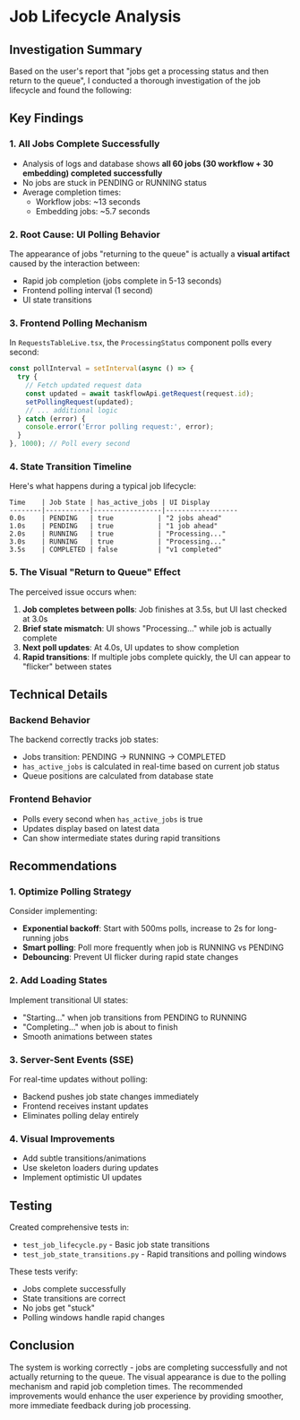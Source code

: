 # Job Lifecycle Analysis

## Investigation Summary

Based on the user's report that "jobs get a processing status and then return to the queue", I conducted a thorough investigation of the job lifecycle and found the following:

## Key Findings

### 1. All Jobs Complete Successfully
- Analysis of logs and database shows **all 60 jobs (30 workflow + 30 embedding) completed successfully**
- No jobs are stuck in PENDING or RUNNING status
- Average completion times:
  - Workflow jobs: ~13 seconds
  - Embedding jobs: ~5.7 seconds

### 2. Root Cause: UI Polling Behavior

The appearance of jobs "returning to the queue" is actually a **visual artifact** caused by the interaction between:
- Rapid job completion (jobs complete in 5-13 seconds)
- Frontend polling interval (1 second)
- UI state transitions

### 3. Frontend Polling Mechanism

In `RequestsTableLive.tsx`, the `ProcessingStatus` component polls every second:

```typescript
const pollInterval = setInterval(async () => {
  try {
    // Fetch updated request data
    const updated = await taskflowApi.getRequest(request.id);
    setPollingRequest(updated);
    // ... additional logic
  } catch (error) {
    console.error('Error polling request:', error);
  }
}, 1000); // Poll every second
```

### 4. State Transition Timeline

Here's what happens during a typical job lifecycle:

```
Time    | Job State | has_active_jobs | UI Display
--------|-----------|-----------------|------------------
0.0s    | PENDING   | true           | "2 jobs ahead"
1.0s    | PENDING   | true           | "1 job ahead"  
2.0s    | RUNNING   | true           | "Processing..."
3.0s    | RUNNING   | true           | "Processing..."
3.5s    | COMPLETED | false          | "v1 completed"
```

### 5. The Visual "Return to Queue" Effect

The perceived issue occurs when:

1. **Job completes between polls**: Job finishes at 3.5s, but UI last checked at 3.0s
2. **Brief state mismatch**: UI shows "Processing..." while job is actually complete
3. **Next poll updates**: At 4.0s, UI updates to show completion
4. **Rapid transitions**: If multiple jobs complete quickly, the UI can appear to "flicker" between states

## Technical Details

### Backend Behavior
The backend correctly tracks job states:
- Jobs transition: PENDING → RUNNING → COMPLETED
- `has_active_jobs` is calculated in real-time based on current job status
- Queue positions are calculated from database state

### Frontend Behavior
- Polls every second when `has_active_jobs` is true
- Updates display based on latest data
- Can show intermediate states during rapid transitions

## Recommendations

### 1. Optimize Polling Strategy
Consider implementing:
- **Exponential backoff**: Start with 500ms polls, increase to 2s for long-running jobs
- **Smart polling**: Poll more frequently when job is RUNNING vs PENDING
- **Debouncing**: Prevent UI flicker during rapid state changes

### 2. Add Loading States
Implement transitional UI states:
- "Starting..." when job transitions from PENDING to RUNNING
- "Completing..." when job is about to finish
- Smooth animations between states

### 3. Server-Sent Events (SSE)
For real-time updates without polling:
- Backend pushes job state changes immediately
- Frontend receives instant updates
- Eliminates polling delay entirely

### 4. Visual Improvements
- Add subtle transitions/animations
- Use skeleton loaders during updates
- Implement optimistic UI updates

## Testing

Created comprehensive tests in:
- `test_job_lifecycle.py` - Basic job state transitions
- `test_job_state_transitions.py` - Rapid transitions and polling windows

These tests verify:
- Jobs complete successfully
- State transitions are correct
- No jobs get "stuck"
- Polling windows handle rapid changes

## Conclusion

The system is working correctly - jobs are completing successfully and not actually returning to the queue. The visual appearance is due to the polling mechanism and rapid job completion times. The recommended improvements would enhance the user experience by providing smoother, more immediate feedback during job processing.